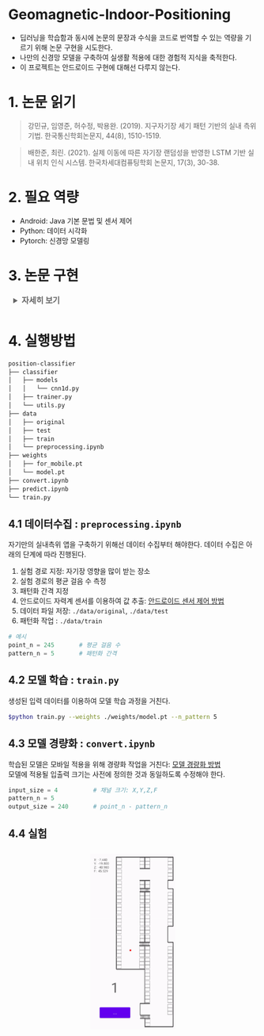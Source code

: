 # Geomagnetic-Indoor-Positioning
- 딥러닝을 학습함과 동시에 논문의 문장과 수식을 코드로 번역할 수 있는 역량을 기르기 위해 논문 구현을 시도한다.
- 나만의 신경망 모델을 구축하여 실생활 적용에 대한 경험적 지식을 축적한다.
- 이 프로젝트는 안드로이드 구현에 대해선 다루지 않는다.

# **1. 논문 읽기**
>강민규, 임영준, 허수정, 박용완. (2019). 지구자기장 세기 패턴 기반의 실내 측위 기법. 한국통신학회논문지, 44(8), 1510-1519.

>배한준, 최린. (2021). 실제 이동에 따른 자기장 랜덤성을 반영한  LSTM 기반 실내 위치 인식 시스템. 한국차세대컴퓨팅학회 논문지, 17(3), 30-38.

# **2. 필요 역량**
- Android: Java 기본 문법 및 센서 제어
- Python: 데이터 시각화
- Pytorch: 신경망 모델링

# **3. 논문 구현**
<details>
<summary style="margin: 10px; font-weight:bold; color:#666; font-size:16px">자세히 보기</summary>
<div markdown="1">

## **3.1 주제 소개**
### **3.1.1 GPS**
최근 건물의 크기는 커져가고 구조물 또한 복잡해지고 있기 때문에 현재 위치를 측정할 수 있는 기술의 필요성이 커져가고 있다. 현재 우리는 GPS를 이용한 실외 길 안내 서비스를 유용하게 사용해오고 있지만 대부분의 사람들은 실내에서 시간을 보내기 때문에 실내 위치 서비스를 제공하는 기술에 대한 강한 수요가 남아 있다.
### **3.1.2 IPS**
GPS는 실외 공간에서만 동작한다는 한계가 있다. 실내의 사용자에게까지 그 신호가 미약하기 때문에 높은 정확도를 바랄 수 없다. 실내 위치 추적이라 불리는 IPS는 GPS 신호가 충분히 강하지 않은 밀폐된 공간 내에서 사람이나 물체를 찾는 데 사용되는 장치 네트워크이다. GPS가 지구 어디에서나 물체를 찾는 데 도움이 되는 것처럼, IPS는 동일하지만 기차역과 같은 넓은 실내 공간에서 쇼핑몰, 병원 및 지하 위치에서 물체의 위치를 정확하게 찾아낼 수 있다.
### **3.1.3 비전파 자원: 지구자기장**
실내 측위를 위한 여러가지 방법들이 제안되고 있다. 대표적인 측위 자원으로 전파와 비전파로 나눌 수 있는데, 전파 자원은 WIFI, 비콘, 블루투스 등과 같은 장치를 사용한 방법이 대표적이다. 하지만 이런 기술들은 전력소모와 설치비용의 문제가 있으며, 전파간섭으로 인해 정확한 실내 측위에 어려움이 있다. 또한, 시간 축 방향으로 측정되는 값이 일정하지 않기 때문에 측위 성능이 낮아질 수 있다.

반면, 스마트폰에 내장되어 있는 센서를 이용한 실내 측위 방법이 있다. 그 중 자력계 센서는 비전파 자원인 지구자기장을 이용하기 대문에 전파 자원의 고질적인 전파 간섭의 문제를 해결할 수 있으며, 무엇보다도 지구 고유의 자원을 사용하기 때문에 인프라 구축의 문제에서도 자유로울 수 있다. 뿐만 아니라 지구자기장은 일반적인 전파자원과 달리 시간 축 방향으로 거의 일정하게 유지되기 때문에 특정 위치에 대한 값의 고유성을 보다 쉽게 갖출 수 있다.
### **3.1.4 지구자기장 세기**
스마트폰에 내장된 지자기 센서는 방위 정보를 얻을 수 있다. 지자기 센서에는 X, Y, Z의 3축 타입이 있으며, 그 방향의 자력치를 계측한다. 수집한 3개의 데이터로 아래와 같이 지구자기장 전체 세기를 구할 수 있다.
$$\rm{Mag_F} = \sqrt{{Mag_X}^2+{Mag_Y}^2+{Mag_Z}^2}$$
<p align="center" style="color:gray">
    <img src="./img/10.png" width="50%" style="padding: 10px; margin:0;" alt="지자기세기"/><br/>
    <지자기센서 값>
</p>

### **3.1.5 지구자기장 왜곡현상**
실내에서의 지구자기장은 실외와 달리 세기 분포도가 다양하다. 그 이유는 건물 주재료인 철근, 콘크리트, H 빔과 설치 구조물, 전자기기 등에 의해 지구자기장 교란 및 변화가 일어나기 때문이다. 
    
왜곡현상은 현재 위치를 측정함에 있어 필수적인 환경 조건이다. 실외와 달리 실내에서는 지점마다 그 세기가 다양하기 때문에 위치적 고유성을 가지기 위한 좋은 데이터로써 활용될 수 있다.
## **3.2 기존 실내 측위 기술**
### **3.2.2 기종마다 다른 지구자기장 세기**
기존의 지구자기장 세기 기반의 실내 측위 방법은 $\rm{Mag_F}$ 값만을 사용하여 지점마다의 고유한 지문으로써 사용되는데, 스마트폰에 내장된 자력계 센서가 민감하고, 기종마다 서로 다른 자력계 센서가 내장되어 있어 동일 지점에서 서로 다른 지구자기장 세기가 수집되는 문제점이 있다.
<p align="center" style="color:gray">
    <img src="./img/01.png" width="50%" style="padding: 0; margin:0;" alt="기종마다 다른 지구자기장 세기"/><br/>
    <기종마다 다른 지구자기장 세기>
</p>

### **3.2.3 미미한 지구자기장 왜곡현상**
또한, 건물에 사용된 건축 재료에 따라 그 왜곡의 정도도 다르기 때문에 장소에 따라 지자기 값의 변화 폭이 좁을 수 있다. 폭이 좁다는 것은 지점마다 표현할 수 있는 좌표의 수가 줄어들기 때문에 이것은 측위 성능을 저하시키는 큰 요인이 될 수 있다. 즉, 기본의 측위 기법은 단일 값으로만 좌표를 추출해내기 때문에 아래 그림과 같이 세기 분포 범위가 좁을수록 비슷한 값을 가진 여러 지점이 존재할 수 있다는 것이다.
<div align="center" style="display:flex; margin-top:10px">
    <p align="center" style="color:gray">
        <img src="./img/02.png" style="padding: 0; margin:0;" alt="표현가능범위1"/><br/>
        <왜곡 현상이 적은 곳>
    </p>
    <p align="center" style="color:gray">
        <img src="./img/03.png" style="padding: 0; margin:0;" alt="표현가능범위2"/><br/>
        <왜곡 현상이 많은 곳>
    </p>
</div>

<br/>

## **3.3 제안 기법**
자연어 처리에 사용되는 1D 합성곱 신경망을 사용하여 지자기 변화 패턴을 제안 기법의 자원으로 사용하는 것이다. 이 기법은 현재 측정되는 지자기 세기 값 뿐만 아니라 과거 측정된 지자기 세기 값 또한 받아들여 그 관계성을 추가하여 측위 성능을 개선한다.
### **3.3.1 데이터 수집**
<p align="center" style="color:gray">
    <img src="./img/04.png" width="75%" style="padding: 10px; margin: 0;" alt="계명아트센터 지하주차장"/><br/>
    <계명아트센터 지하주차장>
</p>

실내 측위의 실험 공간은 계명아트센터 지하주차장을 대상으로 진행했다. 일자형 복도와 코너가 있는 환경으로 구성되어있으며, 평균 총 걸음 수는 245걸음(약 150m)이다. 데이터 수집 조건은 다음과 같다.<br/>
- 3개의 서로 다른 기종(Galaxy s8, s10, s21)
- 스마트폰 높이는 사용자 명치 부군, 기울기는 수평으로 고정
- 일정한 속도로 보행
- 10Hz 샘플링 속도
- 보행거리 5 걸음에 대한 지구자기장 세기 변화 패턴 생성

### **3.3.2 데이터 전처리**
먼저 지정된 경로의 지하주차장을 일정한 속도로 보행하면서 기록된 무작위 길이(N)의 데이터 파일들을 각 데이터 파일마다 245걸음 길이로 맞추도록 정돈한다. 각 데이터 파일은 걸음마다 $\rm{Mag_X,Mag_Y,Mag_Z,Mag_F}$ 총 4개의 값이 저장되어 있다.
```python
for i, path in enumerate(data_list):
    df = pd.read_table(path, sep=" ", dtype='f')
    x[i].append(pd.DataFrame(
        df, 
        columns=['X', 'Y', 'Z', 'F'], 
        index=np.linspace(0, len(df)-1, 
        point_n, 
        endpoint=True, 
        dtype='i')
    ))
```
<p align="center" style="color:gray">
    <img src="./img/05.png" width="80%" style="padding: 10px; margin: 0;" alt="데이터 전처리1"/>
</p>

### **데이터 패턴화**
정돈된 입력 데이터는 아래 그림과 같이 5 걸음의 패턴을 1걸음씩 슬라이딩 하여 6450개의 패턴을 생성한다. 또한, 입력 데이터에 대해 도출되기를 원하는 출력 데이터의 크기는 0부터 239 범위의 라벨을 가지며, 총 크기는 240이 된다.
```python
for i in range(sample_size):
    for j in range(point_n - pattern_n):    # 슬라이딩 횟수
        px[i].append(x[i*point_n+j:i*point_n+j+pattern_n])
        py.append(j)
```
<p align="center" style="color:gray">
    <img src="./img/06.png" width="80%" style="padding: 10px; margin: 0;" alt="데이터 전처리2"/>
</p>
아래 그림은 0번 라벨로 도출되기를 원하는 0번부터 4번 지점까지의 지자기 세기 변화 패턴과 1번 라벨로 도출되기를 원하는 1번부터 5번 지점까지의 지자기 세기 변화 패턴을, 그 뒤를 이어 2번 라벨로 도출되기를 원하는 2번부터 6번 지점까지의 지자기 세기 변화 패턴을 도식화하여 그린 것이다.
<p align="center" style="color:gray">
    <img src="./img/07.png" width="80%" style="padding: 10px; margin: 0;" alt="데이터 전처리3"/>
</p>

### **3.3.3 합성곱 신경망과 LSTM**
1. 데이터 전처리과정을 통해 얻어진 학습 데이터 파일은 합성곱 신경망을 통해 학습된다. 심층 신경망의 한 종류인 합성곱 신경망은 이미지 인식 알고리즘에 있어 좋은 성능을 보여준다.
2. 특히 Conv1D는 시계열 데이터에 대해서 중요한 정보를 추출해낼 수 있다. **특징 융합 계층**에서 자력계 센서 값과 같은 1차원 데이터를 1차원 컨볼루션 신경망을 사용하여 서로 다른 변수를 결합하고 변수 간의 공간적 상관관계를 추출한다. Conv1D는 한 차원에 대한 커널 슬라이딩을 통해 공간적 상관관계를 추출한다. 
3. 이어서 **LSTM 기반 시계열 예측 계층**을 추가하여 다변량 입력 데이터에 대해 학습 적응력 문제를 완화할 수 있도록 하였다. LSTM 모델에 드롭아웃 옵션을 추가하여 과적합 문제를 방지한다. 
4. 마지막으로 다중 분류 문제를 위한 **소프트맥스 함수**를 사용하여 0부터 239지점까지 가장 높은 확률의 한 지점을 선택하여 결과를 도출한다.
<p align="center" style="color:gray">
    <img src="./img/08.png" width="90%" style="padding: 10px; margin: 0;" alt="모델"/>
</p>

### **3.3.4 모델 경량화**
학습된 모델을 모바일에 적용시키기 위해서 경량화 작업이 필수적이다.

### **3.3.5 실험 결과**
측위 실험은 데이터 수집 경로와 동일하다. 각 기법에 대해 3개의 기종을 모두 사용하여 데이터를 수집하여 학습한 후 실험해본 결과, 기존 기법을 사용한 것에 비해 제안 기법을 사용할 때, 기기 종류와 상관없이 비슷한 평균 성능을 낼 수 있음을 알 수 있다.
<p align="center" style="color:gray">
    <img src="./img/09.png" width=45%" style="padding: 10px; margin: 0;" alt="모델"/>
</p>

</div>
</details>

# **4. 실행방법**
```bash
position-classifier
├── classifier
│   ├── models
│   │   └── cnn1d.py
│   ├── trainer.py
│   └── utils.py
├── data
│   ├── original
│   ├── test
│   ├── train
│   └── preprocessing.ipynb
├── weights
│   ├── for_mobile.pt
│   └── model.pt
├── convert.ipynb
├── predict.ipynb
└── train.py
```
## **4.1 데이터수집** : `preprocessing.ipynb`
자기만의 실내측위 앱을 구축하기 위해선 데이터 수집부터 해야한다. 데이터 수집은 아래의 단계에 따라 진행된다.
1. 실험 경로 지정: 자기장 영향을 많이 받는 장소
2. 실험 경로의 평균 걸음 수 측정
3. 패턴화 간격 지정
3. 안드로이드 자력계 센서를 이용하여 값 추출: [안드로이드 센서 제어 방법](https://developer.android.com/guide/topics/sensors/sensors_overview?hl=ko)
5. 데이터 파일 저장: `./data/original`, `./data/test`
6. 패턴화 작업 : `./data/train`
```python
# 예시
point_n = 245       # 평균 걸음 수
pattern_n = 5       # 패턴화 간격
```

## **4.2 모델 학습** : `train.py`
생성된 입력 데이터를 이용하여 모델 학습 과정을 거친다.
```bash
$python train.py --weights ./weights/model.pt --n_pattern 5
```

## **4.3 모델 경량화** : `convert.ipynb`
학습된 모델은 모바일 적용을 위해 경량화 작업을 거친다: [모델 경량화 방법](https://hwanny-yy.tistory.com/8) <br/>
모델에 적용될 입출력 크기는 사전에 정의한 것과 동일하도록 수정해야 한다.
```python
input_size = 4          # 채널 크기: X,Y,Z,F
pattern_n = 5
output_size = 240       # point_n - pattern_n
```

## **4.4 실험**
<div align="center">
    <img src="./img/test.gif" width="34%" style="padding: 10px; margin: 0;" alt="모델"/>
</div>
